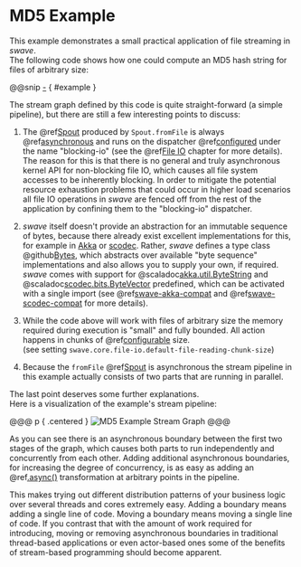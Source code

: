 MD5 Example
===========

This example demonstrates a small practical application of file streaming in *swave*.<br/>
The following code shows how one could compute an MD5 hash string for files of arbitrary size:
 
@@snip [-]($test/MD5Spec.scala) { #example }

The stream graph defined by this code is quite straight-forward (a simple pipeline), but there are still a few
interesting points to discuss:

1. The @ref[Spout] produced by `Spout.fromFile` is always @ref[asynchronous] and runs on the dispatcher @ref[configured]
under the name "blocking-io" (see the @ref[File IO] chapter for more details). The reason for this is that there is no
general and truly asynchronous kernel API for non-blocking file IO, which causes all file system accesses to be
inherently blocking. In order to mitigate the potential resource exhaustion problems that could occur in higher load
scenarios all file IO operations in *swave* are fenced off from the rest of the application by confining them to the
"blocking-io" dispatcher.

2. *swave* itself doesn't provide an abstraction for an immutable sequence of bytes, because there already exist
excellent implementations for this, for example in [Akka] or [scodec]. Rather, *swave* defines a type class
@github[Bytes], which abstracts over available "byte sequence" implementations and also allows you to supply your own,
if required. *swave* comes with support for @scaladoc[akka.util.ByteString] and @scaladoc[scodec.bits.ByteVector]
predefined, which can be activated with a single import (see @ref[swave-akka-compat] and @ref[swave-scodec-compat] for
more details).
   
3. While the code above will work with files of arbitrary size the memory required during execution is "small" and fully
bounded. All action happens in chunks of @ref[configurable] size.<br/>
(see setting `swave.core.file-io.default-file-reading-chunk-size`)
 
4. Because the `fromFile` @ref[Spout] is asynchronous the stream pipeline in this example actually consists of two parts
that are running in parallel.

The last point deserves some further explanations.<br/>
Here is a visualization of the example's stream pipeline:

@@@ p { .centered }
![MD5 Example Stream Graph](.../md5-graph.svg)
@@@

As you can see there is an asynchronous boundary between the first two stages of the graph, which causes both parts
to run independently and concurrently from each other. Adding additional asynchronous boundaries, for increasing the
degree of concurrency, is as easy as adding an @ref[.async()] transformation at arbitrary points in the pipeline.

This makes trying out different distribution patterns of your business logic over several threads and cores extremely
easy. Adding a boundary means adding a single line of code. Moving a boundary means moving a single line of code.
If you contrast that with the amount of work required for introducing, moving or removing asynchronous boundaries in
traditional thread-based applications or even actor-based ones some of the benefits of stream-based programming should
become apparent.

  
  [Spout]: ../spouts.md
  [asynchronous]: ../further/sync-vs-async.md
  [configured]: ../further/configuration.md
  [configurable]: ../further/configuration.md
  [File IO]: ../io/file-io.md
  [Akka]: http://akka.io
  [scodec]: http://scodec.io
  [Bytes]: /core/src/main/scala/swave/core/io/Bytes.scala
  [akka.util.ByteString]: akka.util.ByteString
  [scodec.bits.ByteVector]: scodec.bits.ByteVector
  [swave-akka-compat]: ../swave-akka-compat/index.md
  [swave-scodec-compat]: ../swave-scodec-compat/index.md
  [.async()]: ../transformations/reference/async.md